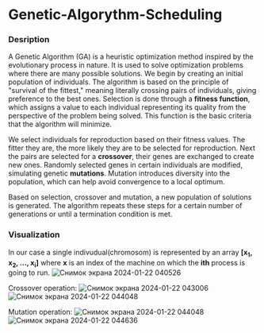 # Genetic-Algorythm-Scheduling
### Desription 
A Genetic Algorithm (GA) is a heuristic optimization method inspired by the evolutionary process in nature. It is used to solve optimization problems where there are many possible solutions.
We begin by creating an initial population of individuals. The algorithm is based on the principle of "survival of the fittest," meaning literally crossing pairs of individuals, giving preference to the best ones. Selection is done through a **fitness function**, which assigns a value to each individual representing its quality from the perspective of the problem being solved. This function is the basic criteria that the algorithm will minimize.

We select individuals for reproduction based on their fitness values. The fitter they are, the more likely they are to be selected for reproduction. Next the pairs are selected for a **crossover**, their genes are exchanged to create new ones. Randomly selected genes in certain individuals are modified, simulating genetic **mutations**. Mutation introduces diversity into the population, which can help avoid convergence to a local optimum.

Based on selection, crossover and mutation, a new population of solutions is generated. The algorithm repeats these steps for a certain number of generations or until a termination condition is met.
### Visualization
In our case a single indivudual(chromosom) is represented by an array **[x<sub>1</sub>, x<sub>2</sub>, ..., x<sub>i</sub>]** where **x** is an index of the machine on which the **ith** process is going to run.
![Снимок экрана 2024-01-22 040526](https://github.com/MrBurzhuadotexe/GA-Scheduling/assets/147132802/2aa3d594-14fa-438a-a989-e2beaf16ccfa)


Crossover operation:
![Снимок экрана 2024-01-22 043006](https://github.com/MrBurzhuadotexe/GA-Scheduling/assets/147132802/104d05d0-80d5-498e-84b6-3166f7c5de16)
![Снимок экрана 2024-01-22 044048](https://github.com/MrBurzhuadotexe/GA-Scheduling/assets/147132802/8017a068-ef81-4f86-9caa-517605a180e2)


Mutation operation:
![Снимок экрана 2024-01-22 044048](https://github.com/MrBurzhuadotexe/GA-Scheduling/assets/147132802/8ac4facc-b4ef-4d24-abb9-779f99434188)
![Снимок экрана 2024-01-22 044636](https://github.com/MrBurzhuadotexe/GA-Scheduling/assets/147132802/8adb59ce-a1d7-4c01-848a-5eba125b858c)


